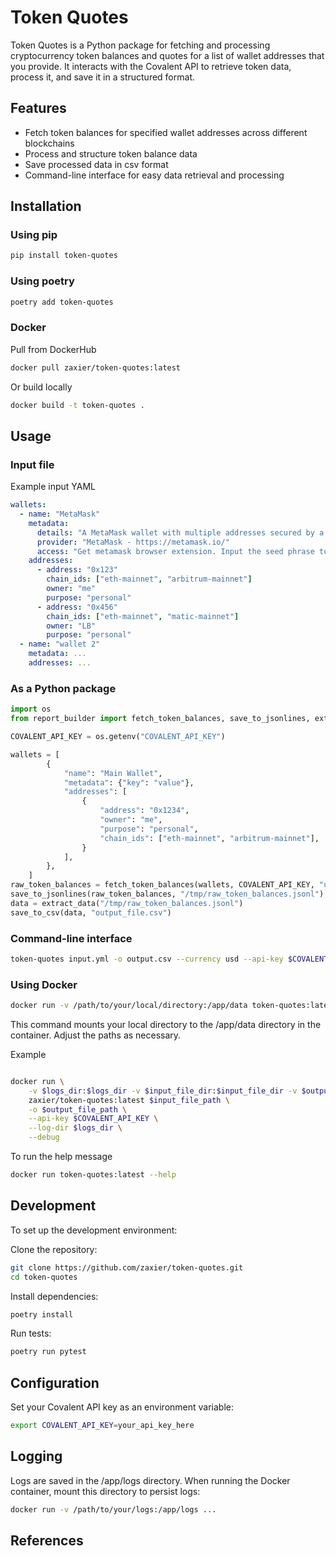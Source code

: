 # Token Quotes
Token Quotes is a Python package for fetching and processing cryptocurrency token balances and quotes for a list of wallet addresses that you provide. It interacts with the Covalent API to retrieve token data, process it, and save it in a structured format.

## Features
- Fetch token balances for specified wallet addresses across different blockchains
- Process and structure token balance data
- Save processed data in csv format
- Command-line interface for easy data retrieval and processing

## Installation
### Using pip
```bash
pip install token-quotes
```

### Using poetry
```bash
poetry add token-quotes
```

### Docker
Pull from DockerHub
```bash
docker pull zaxier/token-quotes:latest
```

Or build locally
```bash
docker build -t token-quotes .
```

## Usage
### Input file
Example input YAML 
```yaml
wallets:
  - name: "MetaMask"
    metadata:
      details: "A MetaMask wallet with multiple addresses secured by a single seed phrase. MetaMask wallet can secure addresses multiple blockchains."
      provider: "MetaMask - https://metamask.io/"
      access: "Get metamask browser extension. Input the seed phrase to access the wallet."
    addresses:
      - address: "0x123"
        chain_ids: ["eth-mainnet", "arbitrum-mainnet"]
        owner: "me"
        purpose: "personal"
      - address: "0x456"
        chain_ids: ["eth-mainnet", "matic-mainnet"]
        owner: "LB"
        purpose: "personal"
  - name: "wallet 2"
    metadata: ...
    addresses: ...
```

### As a Python package
```python
import os
from report_builder import fetch_token_balances, save_to_jsonlines, extract_data, save_to_csv

COVALENT_API_KEY = os.getenv("COVALENT_API_KEY")

wallets = [
        {
            "name": "Main Wallet",
            "metadata": {"key": "value"},
            "addresses": [
                {
                    "address": "0x1234",
                    "owner": "me",
                    "purpose": "personal",
                    "chain_ids": ["eth-mainnet", "arbitrum-mainnet"],
                }
            ],
        },
    ]
raw_token_balances = fetch_token_balances(wallets, COVALENT_API_KEY, "usd")
save_to_jsonlines(raw_token_balances, "/tmp/raw_token_balances.jsonl")
data = extract_data("/tmp/raw_token_balances.jsonl")
save_to_csv(data, "output_file.csv")
```

### Command-line interface
```bash
token-quotes input.yml -o output.csv --currency usd --api-key $COVALENT_API_KEY
```
### Using Docker
```bash
docker run -v /path/to/your/local/directory:/app/data token-quotes:latest input.yml -o output.csv --currency usd --api-key $COVALENT_API_KEY
```
This command mounts your local directory to the /app/data directory in the container. Adjust the paths as necessary.

Example
```bash

docker run \
    -v $logs_dir:$logs_dir -v $input_file_dir:$input_file_dir -v $output_file_dir:$output_file_dir \
    zaxier/token-quotes:latest $input_file_path \
    -o $output_file_path \
    --api-key $COVALENT_API_KEY \
    --log-dir $logs_dir \
    --debug
```
To run the help message
```bash
docker run token-quotes:latest --help
```

## Development
To set up the development environment:

Clone the repository:
```bash
git clone https://github.com/zaxier/token-quotes.git
cd token-quotes
```

Install dependencies:
```bash
poetry install
```

Run tests:
```bash
poetry run pytest
```

## Configuration
Set your Covalent API key as an environment variable:
```sh
export COVALENT_API_KEY=your_api_key_here
```

## Logging
Logs are saved in the /app/logs directory. When running the Docker container, mount this directory to persist logs:
```sh
docker run -v /path/to/your/logs:/app/logs ...
```

## References
